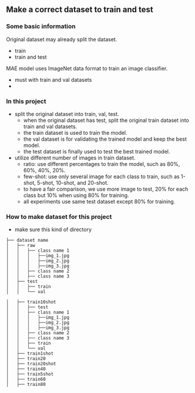 ## Make a correct dataset to train and test
### Some basic information
Original dataset may already split the dataset.
* train
* train and test

MAE model uses ImageNet data format to train an image classifier.
* must with train and val datasets
* 

### In this project
* split the original dataset into train, val, test.
  * when the original dataset has test, split the original train dataset into train and val datasets.
  * the train dataset is used to train the model.
  * the val dataset is for validating the trained model and keep the best model.
  * the test dataset is finally used to test the best trained model.
* utilize different number of images in train dataset.
  * ratio: use different percentages to train the model, such as 80%, 60%, 40%, 20%.
  * few-shot: use only several image for each class to train, such as 1-shot, 5-shot, 10-shot, and 20-shot.
  * to have a fair comparison, we use more image to test, 20% for each class but 10% when using 80% for training.
  * all experiments use same test dataset except 80% for training.


### How to make dataset for this project
* make sure this kind of directory
```angular2html
├── dataset name
│   ├── raw
│   │   ├── class name 1
│   │   │   ├──img_1.jpg
│   │   │   ├──img_2.jpg
│   │   │   ├──img_3.jpg
│   │   ├── class name 2
│   │   ├── class name 3
│   ├── test
│   │   ├── train
│   │   └── val
```
```angular2html
│   ├── train10shot
│   │   ├── test
│   │   ├── class name 1
│   │   │   ├──img_1.jpg
│   │   │   ├──img_2.jpg
│   │   │   ├──img_3.jpg
│   │   ├── class name 2
│   │   ├── class name 3
│   │   ├── train
│   │   └── val
│   ├── train1shot
│   ├── train20
│   ├── train20shot
│   ├── train40
│   ├── train5shot
│   ├── train60
│   ├── train80

```